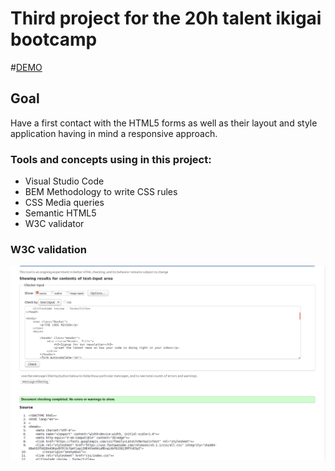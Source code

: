 # Third project for the 20h talent ikigai bootcamp
#[DEMO](https://ranacode.github.io/20h-talent-ikigai-project3/)
## Goal
Have a first contact with the HTML5 forms as well as their layout and style application having in mind a responsive approach.

### Tools and concepts using in this project:
- Visual Studio Code
- BEM Methodology to write CSS rules
- CSS Media queries
- Semantic HTML5
- W3C validator

### W3C validation
![w3c-validator](images/w3c_validate.png)


